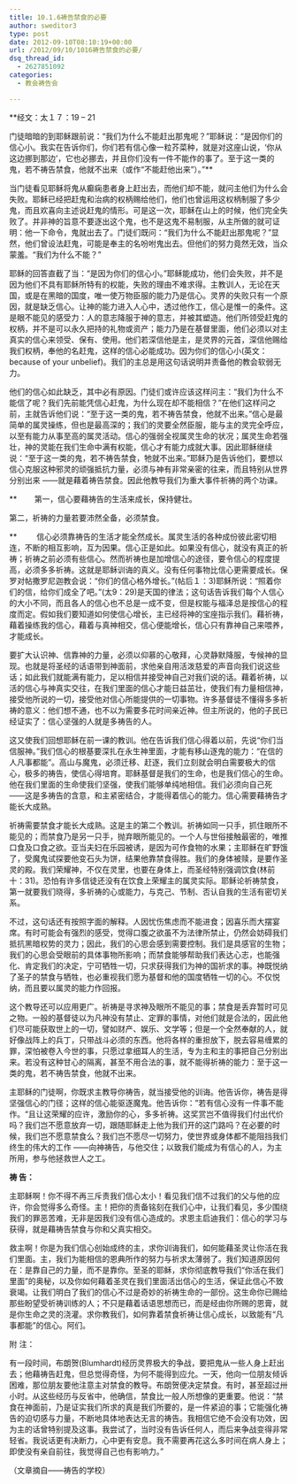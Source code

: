 ```yaml
---
title: 10.1.6祷告禁食的必要
author: sweditor3
type: post
date: 2012-09-10T08:10:19+00:00
url: /2012/09/10/1016祷告禁食的必要/
dsq_thread_id:
  - 2627851092
categories:
  - 教会祷告会

---
```

**经文：太１７：19 – 21
  
门徒暗暗的到耶稣跟前说：“我们为什么不能赶出那鬼呢？”耶稣说：“是因你们的信心小。我实在告诉你们，你们若有信心像一粒芥菜种，就是对这座山说，‘你从这边挪到那边’，它也必挪去，并且你们没有一件不能作的事了。至于这一类的鬼，若不祷告禁食，他就不出来（或作“不能赶他出来”）。”**
  
当门徒看见耶稣将鬼从癫痫患者身上赶出去，而他们却不能，就问主他们为什么会失败。耶稣已经把赶鬼和治病的权柄赐给他们，他们也曾运用这权柄制服了多少鬼，而且欢喜向主述说赶鬼的情形。可是这一次，耶稣在山上的时候，他们完全失败了。并非神的旨意不要逐出这个鬼，也不是这鬼不易制服，从主所做的就可证明：他一下命令，鬼就出去了。门徒们既问：“我们为什么不能赶出那鬼呢？”显然，他们曾设法赶鬼，可能是奉主的名吩咐鬼出去。但他们的努力竟然无效，当众蒙羞。“我们为什么不能？”
  
耶稣的回答直截了当：“是因为你们的信心小。”耶稣能成功，他们会失败，并不是因为他们不具有耶稣所特有的权能，失败的理由不难求得。主教训人，无论在天国，或是在黑暗的国度，唯一使万物臣服的能力乃是信心。灵界的失败只有一个原因，就是缺乏信心。让神的能力进入人心中，透过他作工，信心是惟一的条件。这是眼不能见的感受力：人的意志降服于神的意志，并被其塑造。他们所领受赶鬼的权柄，并不是可以永久把持的礼物或资产；能力乃是在基督里面，他们必须以对主真实的信心来领受、保有、使用。他们若深信他是主，是灵界的元首，深信他赐给我们权柄，奉他的名赶鬼，这样的信心必能成功。因为你们的信心小(英文：because of your unbelief)。我们的主总是用这句话说明并责备他的教会软弱无力。
  
他们的信心如此缺乏，其中必有原因。门徒们或许应该这样问主：“我们为什么不能信了呢？我们先前能凭信心赶鬼，为什么现在却不能相信？”在他们这样问之前，主就告诉他们说：“至于这一类的鬼，若不祷告禁食，他就不出来。”信心是最简单的属灵操练，但也是最高深的；我们的灵要全然臣服，能与主的灵完全呼应，以至有能力从事至高的属灵活动。信心的强弱全视属灵生命的状况；属灵生命若强壮，神的灵能在我们生命中满有权能，信心才有能力成就大事。因此耶稣继续说：“至于这一类的鬼，若不祷告禁食，牠就不出来。”耶稣乃是告诉他们，要想以信心克服这种邪灵的顽强抵抗力量，必须与神有非常亲密的往来，而且特别从世界分别出来 ——就是藉着祷告禁食。因此他教导我们为重大事件祈祷的两个功课。
  
**        第一，信心要藉祷告的生活来成长，保持健壮。
  
第二，祈祷的力量若要沛然全备，必须禁食。
  
**         信心必须靠祷告的生活才能全然成长。属灵生活的各种成份彼此密切相连，不断的相互影响，互为因果。信心正是如此。如果没有信心，就没有真正的祈祷；祈祷之前必须有些信心。然而祈祷也是加增信心的途径，要令信心的程度提高，必须多多祈祷。这就是耶稣训诲的真义。没有任何事物比信心更需要成长。保罗对帖撒罗尼迦教会说：“你们的信心格外增长。”(帖后１：3)耶稣所说：“照着你们的信，给你们成全了吧。”(太9：29)是天国的律法；这句话告诉我们每个人信心的大小不同，而且各人的信心也不总是一成不变，但是权能与福泽总是按信心的程度而定。假如我们要知道如何使信心增长，主已经将神的宝座指示我们。藉祈祷，藉着操练我的信心，藉着与真神相交，信心便能增长，信心只有靠神自己来喂养，才能成长。
  
要扩大认识神、信靠神的力量，必须以仰慕的心敬拜，心灵静默降服，专候神的显现。也就是将圣经的话语带到神面前，求他亲自用活泼慈爱的声音向我们说这些话；如此我们就能满有能力，足以相信并接受神自己对我们说的话。藉着祈祷，以活的信心与神真实交往，在我们里面的信心才能日益茁壮，使我们有力量相信神，接受他所说的一切，接受他对信心所能提供的一切事物。许多基督徒不懂得多多祈祷的意义：他们想不通，也不以为需要多花时间亲近神。但主所说的，他的子民已经证实了：信心坚强的人就是多祷告的人。
  
这又使我们回想耶稣在前一课的教训。他在告诉我们信心得着以前，先说“你们当信服神。”我们信心的根基要深扎在永生神里面，才能有移山逐鬼的能力：“在信的人凡事都能”。高山与魔鬼，必须迁移、赶逐，我们立刻就会明白需要极大的信心，极多的祷告，使信心得培育。耶稣基督是我们的生命，也是我们信心的生命。他在我们里面的生命使我们坚强，使我们能够单纯地相信。我们必须向自己死 ——这是多祷告的含意，和主紧密结合，才能得着信心的能力。信心需要藉祷告才能长大成熟。
  
祈祷需要禁食才能长大成熟。这是主的第二个教训。祈祷如同一只手，抓住眼所不能见的；而禁食乃是另一只手，抛弃眼所能见的。一个人与世俗接触最密的，唯推口食及口食之欲。亚当夫妇在乐园被诱，是因为可作食物的水果；主耶稣在旷野饿了，受魔鬼试探要他变石头为饼，结果他靠禁食得胜。我们的身体被赎，是要作圣灵的殿。我们荣耀神，不仅在灵里，也要在身体上，而圣经特别强调饮食(林前十：31)。恐怕有许多信徒还没有在饮食上荣耀主的属灵实际。耶稣论祈祷禁食，第一就要我们晓得，多祈祷的心或能力，与克己、节制、否认自我的生活有密切关系。
  
不过，这句话还有按照字面的解释。人因忧伤焦虑而不能进食；因喜乐而大摆宴席。有时可能会有强烈的感受，觉得口腹之欲虽不为法律所禁止，仍然会妨碍我们抵抗黑暗权势的灵力；因此，我们的心思会感到需要控制。我们是具感官的生物；我们的心思会受眼前的具体事物所影响；而禁食能够帮助我们表达心志，也能强化、肯定我们的决定，宁可牺牲一切，只求获得我们为神的国祈求的事。神既悦纳了圣子的禁食与牺牲，也必重视我们愿为基督和他的国度牺牲一切的心。不仅悦纳，而且要以属灵的能力作回报。
  
这个教导还可以应用更广。祈祷是寻求神及眼所不能见的事；禁食是丢弃暂时可见之物。一般的基督徒以为凡神没有禁止、定罪的事情，对他们就是合法的，因此他们尽可能获取世上的一切，譬如财产、娱乐、文学等；但是一个全然奉献的人，就好像战阵上的兵丁，只带战斗必须的东西。他将各样的重担放下，脱去容易缠累的罪，深怕被卷入今世的事，只愿过拿细耳人的生活，专为主和主的事把自己分别出来。若没有这种甘心的隔离，甚至不用合法的事，就不能得祈祷的能力：至于这一类的鬼，若不祷告禁食，他就不出来。
  
主耶稣的门徒啊，你既求主教导你祷告，就当接受他的训诲。他告诉你，祷告是得坚强信心的门径；这样的信心能驱逐魔鬼。他告诉你：”若有信心没有一件事不能作。“且让这荣耀的应许，激励你的心，多多祈祷。这奖赏岂不值得我们付出代价吗？我们岂不愿意放弃一切，跟随耶稣走上他为我们开的这门路吗？在必要的时候，我们岂不愿意禁食么？我们岂不愿尽一切努力，使世界或身体都不能阻挡我们终生的伟大的工作 ——向神祷告，与他交住；以致我们能成为有信心的人，为主所用，参与他拯救世人之工。
  
**祷 告：**
  
主耶稣啊！你不得不再三斥责我们信心太小！看见我们信不过我们的父与他的应许，你会觉得多么奇怪。主！把你的责备铭刻在我们心中，让我们看见，多少围绕我们的罪恶苦难，无非是因我们没有信心造成的。求恩主启迪我们：信心的学习与获得，就是藉祷告禁食与你和父真实相交。
  
救主啊！你是为我们信心创始成终的主，求你训诲我们，如何能藉圣灵让你活在我们里面。主，我们为能相信的恩典所作的努力与祈求太薄弱了。我们知道原因何在：是靠自己的力量，而不是靠你。至圣的耶稣，求你彻底教导我们“你活在我们里面”的奥秘，以及你如何藉着圣灵在我们里面活出信心的生活，保证此信心不致衰竭。让我们明白了我们的信心不过是奇妙的祈祷生命的一部份。这生命你已赐给那些盼望受祈祷训练的人；不只是藉着话语思想而已，而是经由你所赐的恩膏，就是你生命之灵的浇灌。求你教我们，如何靠着禁食祈祷让信心成长，以致能有“凡事都能”的信心。阿们。
  
附 注：
  
有一段时间，布朗贺(Blumhardt)经历灵界极大的争战，要把鬼从一些人身上赶出去；他藉祷告赶鬼，但总觉得奇怪，为何不能得到应允。一天，他向一位朋友倾诉困难，那位朋友要他注意主对禁食的教导。布朗贺便决定禁食。有时，甚至超过卅小时。从这些经历与反省中，他确信，禁食比一般人所想像的更重要。他说：“禁食在神面前，乃是证实我们所求的真是我们所要的，是一件紧迫的事；它能强化祷告的迫切感与力量，不断地具体地表达无言的祷告。我相信它绝不会没有功效，因为主的话曾特别提及这事。我尝试了，当时没有告诉任何人，而后来争战变得非常轻省。我说话更有决断力，心中更有安息。我不需要再花这么多时间在病人身上；即使没有亲自前往，我觉得自己也有影响力。”

（文章摘自——祷告的学校）